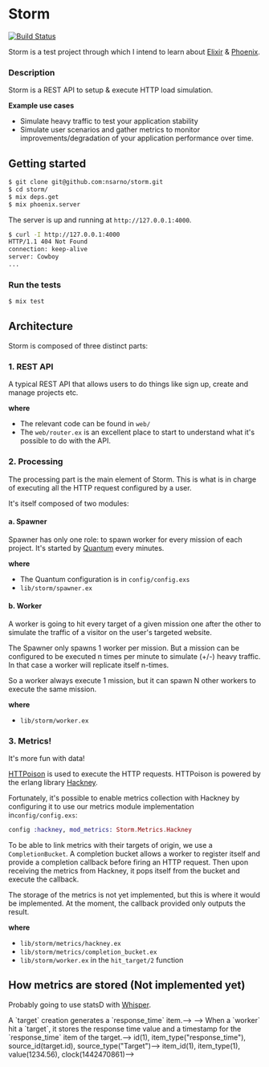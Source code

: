# Storm
[![Build Status](https://travis-ci.org/nsarno/storm.svg?branch=master)](https://travis-ci.org/nsarno/storm)

Storm is a test project through which I intend to learn about [Elixir](http://elixir-lang.org/) & [Phoenix](http://www.phoenixframework.org/).

### Description

Storm is a REST API to setup & execute HTTP load simulation.

**Example use cases**

- Simulate heavy traffic to test your application stability
- Simulate user scenarios and gather metrics to monitor improvements/degradation of your application performance over time.

## Getting started

```bash
$ git clone git@github.com:nsarno/storm.git
$ cd storm/
$ mix deps.get
$ mix phoenix.server
```

The server is up and running at `http://127.0.0.1:4000`.

```bash
$ curl -I http://127.0.0.1:4000
HTTP/1.1 404 Not Found
connection: keep-alive
server: Cowboy
...
```

### Run the tests

```bash
$ mix test
```

## Architecture

Storm is composed of three distinct parts:

### 1. REST API

A typical REST API that allows users to do things like sign up, create and
manage projects etc.

**where**

- The relevant code can be found in `web/`
- The `web/router.ex` is an excellent place to start to understand what it's
  possible to do with the API.

### 2. Processing

The processing part is the main element of Storm. This is what is in charge of
executing all the HTTP request configured by a user.

It's itself composed of two modules:

#### a. Spawner

Spawner has only one role: to spawn worker for every mission of each project.
It's started by [Quantum](https://github.com/c-rack/quantum-elixir) every minutes.

**where**

- The Quantum configuration is in `config/config.exs`
- `lib/storm/spawner.ex`

#### b. Worker

A worker is going to hit every target of a given mission one after the other to simulate
the traffic of a visitor on the user's targeted website.

The Spawner only spawns 1 worker per mission. But a mission can be configured to be
executed n times per minute to simulate (+/-) heavy traffic. In that case a worker will
replicate itself n-times.

So a worker always execute 1 mission, but it can spawn N other workers to execute
the same mission.

**where**

- `lib/storm/worker.ex`

### 3. Metrics!

It's more fun with data!

[HTTPoison](https://github.com/edgurgel/httpoison) is used to execute the HTTP requests.
HTTPoison is powered by the erlang library [Hackney](https://github.com/benoitc/hackney/).

Fortunately, it's possible to enable metrics collection with Hackney by configuring it to
use our metrics module implementation in`config/config.exs`:

```elixir
config :hackney, mod_metrics: Storm.Metrics.Hackney
```

To be able to link metrics with their targets of origin, we use a `CompletionBucket`.
A completion bucket allows a worker to register itself and provide a completion callback before
firing an HTTP request. Then upon receiving the metrics from Hackney, it pops itself from
the bucket and execute the callback.

The storage of the metrics is not yet implemented, but this is where it would be implemented.
At the moment, the callback provided only outputs the result.

**where**

- `lib/storm/metrics/hackney.ex`
- `lib/storm/metrics/completion_bucket.ex`
- `lib/storm/worker.ex` in the `hit_target/2` function


## How metrics are stored (Not implemented yet)

Probably going to use statsD with [Whisper](https://github.com/graphite-project/whisper).

<!--### Requirements-->

<!--1. It must be possible to add more metrics of different types (int, float, string, ...)-->
<!--2. It must be possible to add more metrics related to different items (targets, missions, projects, ...)-->
<!--3. Data size must be limited. (Generating multiple metrics per targets per minutes can quickly go out of control)-->

<!--### Solutions-->

<!--Every metric stored corresponds to a metric item.-->
<!--Every time an object is created, it can generate a set of items that will be used to collect metrics.-->

<!--Example:-->
<!--> A `target` creation generates a `response_time` item.-->
<!--> -->
<!--> When a `worker` hit a `target`, it stores the response time value and a timestamp for the `response_time` item of the target.-->

<!--1. One history table per type.-->
<!--2. Polymorphic association to identify the source of an item.-->
<!--3. Implement a round-robin like insert function with a fixed set size of allowed data per project.-->

<!--**Example response time**-->

<!--- table: **items**-->
<!--- columns: id, item_type:string, source_id:integer, source_type:string-->

<!--e.g.-->
<!--> id(1), item_type("response_time"), source_id(target.id), source_type("Target")-->

<!--- table: **history_float**-->
<!--- columns: item_id:integer, item_type:integer, value:float, clock:timestamp-->
<!--- indexes: index(item_id), unique(item_id, clock)-->

<!--e.g.-->
<!--> item_id(1), item_type(1), value(1234.56), clock(1442470861)-->

<!--Notes:-->
<!--A primary key (id column) is not required as it would most likely never be used. Also on a potentially big table like history, this could result in a huge waste of space.-->
